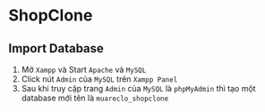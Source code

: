 # ShopClone
 
## Import Database
1. Mở `Xampp` và Start `Apache` và `MySQL`
2. Click nút `Admin` của `MySQL` trên `Xampp Panel`
3. Sau khi truy cập trang `Admin` của `MySQL` là `phpMyAdmin` thì tạo một database mới tên là ```muareclo_shopclone```
